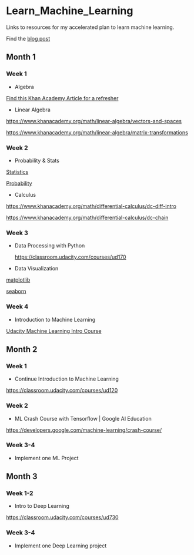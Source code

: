 # Learn_Machine_Learning
Links to resources for my accelerated plan to learn machine learning.

Find the [blog post](https://intellipy.com/learn-machine-learning-in-three-months/)
## Month 1
### Week 1
- Algebra

[Find this Khan Academy Article for a refresher](https://www.khanacademy.org/math/cc-sixth-grade-math/cc-6th-expressions-and-variables/cc-6th-evaluating-expressions/a/terms-factors-and-coefficients-review)
- Linear Algebra

https://www.khanacademy.org/math/linear-algebra/vectors-and-spaces

https://www.khanacademy.org/math/linear-algebra/matrix-transformations
### Week 2
- Probability & Stats

[Statistics](https://classroom.udacity.com/courses/ud827)

[Probability](https://www.khanacademy.org/math/statistics-probability/probability-library)
- Calculus

https://www.khanacademy.org/math/differential-calculus/dc-diff-intro

https://www.khanacademy.org/math/differential-calculus/dc-chain
### Week 3
- Data Processing with Python

  https://classroom.udacity.com/courses/ud170
- Data Visualization

[matplotlib](https://matplotlib.org/)

[seaborn](https://seaborn.pydata.org/generated/seaborn.heatmap.html)
### Week 4
- Introduction to Machine Learning

[Udacity Machine Learning Intro Course](https://classroom.udacity.com/courses/ud120)
## Month 2
### Week 1
- Continue Introduction to Machine Learning

https://classroom.udacity.com/courses/ud120
### Week 2
- ML Crash Course with Tensorflow | Google AI Education

https://developers.google.com/machine-learning/crash-course/
### Week 3-4
- Implement one ML Project
## Month 3
### Week 1-2
- Intro to Deep Learning

https://classroom.udacity.com/courses/ud730
### Week 3-4
- Implement one Deep Learning project
